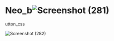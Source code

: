 # Neo_b![Screenshot (281)](https://user-images.githubusercontent.com/86471670/216833360-862ddf1f-31f8-48f9-82a4-e1fc107b6253.png)
utton_css






![Screenshot (282)](https://user-images.githubusercontent.com/86471670/216833377-f9389bd0-7520-407d-8689-adffb1f7bde3.png)
